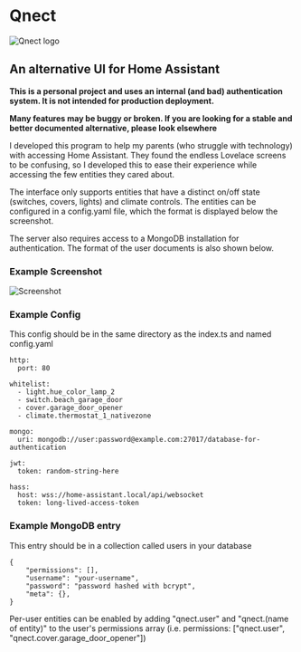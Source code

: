 # Qnect
![Qnect logo](https://geoge.ml/imgs/qnect.png)

## An alternative UI for Home Assistant
__This is a personal project and uses an internal (and bad) authentication system. It is not intended for production deployment.__

__Many features may be buggy or broken. If you are looking for a stable and better documented alternative, please look elsewhere__

I developed this program to help my parents (who struggle with technology) with accessing Home Assistant. They found the endless Lovelace screens to be confusing, so I developed this to ease their experience while accessing the few entities they cared about. 

The interface only supports entities that have a distinct on/off state (switches, covers, lights) and climate controls. The entities can be configured in a config.yaml file, which the format is displayed below the screenshot. 

The server also requires access to a MongoDB installation for authentication. The format of the user documents is also shown below.

### Example Screenshot
![Screenshot](https://geoge.ml/imgs/qnect%20smart%20home%20manager.png)

### Example Config
This config should be in the same directory as the index.ts and named config.yaml
```[language=yaml]
http:
  port: 80

whitelist:
  - light.hue_color_lamp_2
  - switch.beach_garage_door
  - cover.garage_door_opener
  - climate.thermostat_1_nativezone

mongo:
  uri: mongodb://user:password@example.com:27017/database-for-authentication

jwt:
  token: random-string-here

hass:
  host: wss://home-assistant.local/api/websocket
  token: long-lived-access-token

```

### Example MongoDB entry
This entry should be in a collection called users in your database
```[language=json]
{
    "permissions": [],
    "username": "your-username",
    "password": "password hashed with bcrypt",
    "meta": {},
}
```
Per-user entities can be enabled by adding "qnect.user" and "qnect.(name of entity)" to the user's permissions array (i.e. permissions: ["qnect.user", "qnect.cover.garage_door_opener"])